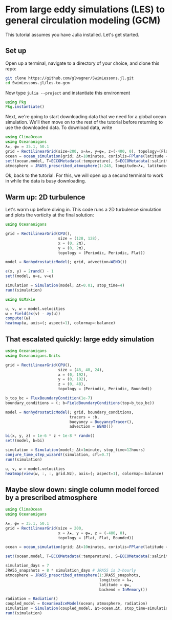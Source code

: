 # From large eddy simulations (LES) to general circulation modeling (GCM)

This tutorial assumes you have Julia installed.
Let's get started.

## Set up

Open up a terminal, navigate to a directory of your choice, and clone this repo:

```bash
git clone https://github.com/glwagner/SwimLessons.jl.git
cd SwimLessons.jl/les-to-gcm
```

Now type `julia --project` and instantiate this environment

```julia
using Pkg
Pkg.instantiate()
```

Next, we're going to start downloading data that we need for a global ocean simulation.
We'll then move on to the rest of the tutorial before returning to use the downloaded data.
To download data, write

```julia
using ClimaOcean
using Oceananigans
λ★, φ★ = 35.1, 50.1
grid = RectilinearGrid(size=200, x=λ★, y=φ★, z=(-400, 0), topology=(Flat, Flat, Bounded))
ocean = ocean_simulation(grid; Δt=10minutes, coriolis=FPlane(latitude = φ★))
set!(ocean.model, T=ECCOMetadata(:temperature), S=ECCOMetadata(:salinity))
atmosphere = JRA55_prescribed_atmosphere(1:248, longitude=λ★, latitude=φ★, backend=InMemory())
```

Ok, back to the tutorial. 
For this, we will open up a second terminal to work in while the data is busy downloading.

## Warm up: 2D turbulence

Let's warm up before diving in. This code runs a 2D turbulence simulation and plots the vorticity at the final solution:

```julia
using Oceananigans

grid = RectilinearGrid(CPU(),
                       size = (128, 128),
                       x = (0, 2π),
                       y = (0, 2π),
                       topology = (Periodic, Periodic, Flat))

model = NonhydrostaticModel(; grid, advection=WENO())

ϵ(x, y) = 2rand() - 1
set!(model, u=ϵ, v=ϵ)

simulation = Simulation(model; Δt=0.01, stop_time=4)
run!(simulation)

using GLMakie

u, v, w = model.velocities
ω = Field(∂x(v) - ∂y(u))
compute!(ω)
heatmap(ω, axis=(; aspect=1), colormap=:balance)
```

## That escalated quickly: large eddy simulation

```julia
using Oceananigans
using Oceananigans.Units

grid = RectilinearGrid(CPU(),
                       size = (48, 48, 24),
                       x = (0, 192),
                       y = (0, 192),
                       z = (0, 48),
                       topology = (Periodic, Periodic, Bounded))

b_top_bc = FluxBoundaryCondition(1e-7)
boundary_conditions = (; b=FieldBoundaryConditions(top=b_top_bc))

model = NonhydrostaticModel(; grid, boundary_conditions,
                            tracers = :b,
                            buoyancy = BuoyancyTracer(),
                            advection = WENO())

bi(x, y, z) = 1e-6 * z + 1e-8 * randn()
set!(model, b=bi)

simulation = Simulation(model; Δt=1minute, stop_time=12hours)
conjure_time_step_wizard!(simulation, cfl=0.7)
run!(simulation)

u, v, w = model.velocities
heatmap(view(w, :, :, grid.Nz), axis=(; aspect=1), colormap=:balance)
```

## Maybe slow down: single column model forced by a prescribed atmosphere

```julia
using ClimaOcean
using Oceananigans

λ★, φ★ = 35.1, 50.1
grid = RectilinearGrid(size = 200,
                       x = λ★, y = φ★, z = (-400, 0),
                       topology = (Flat, Flat, Bounded))

ocean = ocean_simulation(grid; Δt=10minutes, coriolis=FPlane(latitude = φ★))

set!(ocean.model, T=ECCOMetadata(:temperature), S=ECCOMetadata(:salinity))

simulation_days = 7
JRA55_snapshots = 8 * simulation_days # JRA55 is 3-hourly
atmosphere = JRA55_prescribed_atmosphere(1:JRA55_snapshots,
                                         longitude = λ★,
                                         latitude = φ★,
                                         backend = InMemory())

radiation = Radiation()
coupled_model = OceanSeaIceModel(ocean; atmosphere, radiation)
simulation = Simulation(coupled_model, Δt=ocean.Δt, stop_time=simulation_days*days)
run!(simulation)
```


